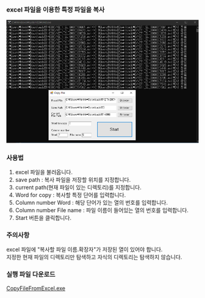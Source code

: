 ### excel 파일을 이용한 특정 파일을 복사
  
![img](test.png)
  
### 사용법 
1. excel 파일을 불러옵니다.
2. save path : 복사 파일을 저장할 위치를 지정합니다.
3. current path(현재 파일이 있는 디렉토리)를 지정합니다.
4. Word for copy : 복사할 특정 단어를 입력합니다.
5. Column number Word : 해당 단어가 있는 열의 번호를 입력합니다.
6. Column number File name : 파일 이름이 들어있는 열의 번호를 입력합니다.
7. Start 버튼을 클릭합니다.
  
### 주의사항
excel 파일에 "복사할 파일 이름.확장자"가 저장된 열이 있어야 합니다.  
지정한 현재 파일의 디렉토리만 탐색하고 자식의 디렉토리는 탐색하지 않습니다.
  
### 실행 파일 다운로드
<a href="https://github.com/Hoil2/CopyFileFromExcel/raw/main/CopyFileFromExcel.exe">CopyFileFromExcel.exe</a>
